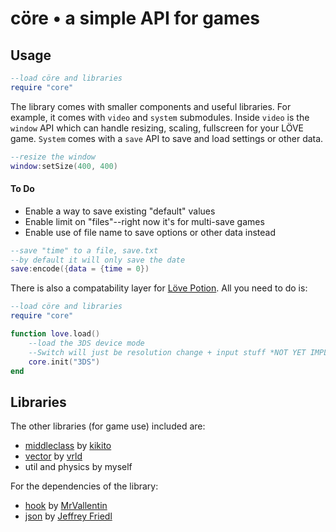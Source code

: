 # cöre • a simple API for games

## Usage
```lua
--load cöre and libraries
require "core"
```

The library comes with smaller components and useful libraries. For example, it comes with `video` and `system` submodules. Inside `video` is the `window` API which can handle resizing, scaling, fullscreen for your LÖVE game. `System` comes with a `save` API to save and load settings or other data.

```lua
--resize the window
window:setSize(400, 400)
```

#### To Do
- Enable a way to save existing "default" values
- Enable limit on "files"--right now it's for multi-save games
- Enable use of file name to save options or other data instead

```lua
--save "time" to a file, save.txt
--by default it will only save the date
save:encode({data = {time = 0})
```

There is also a compatability layer for [Löve Potion](https://github.com/TurtleP/LovePotion). All you need to do is:

```lua
--load cöre and libraries
require "core"

function love.load()
    --load the 3DS device mode
    --Switch will just be resolution change + input stuff *NOT YET IMPLEMENTED*
    core.init("3DS")
end
```

## Libraries
The other libraries (for game use) included are:
- [middleclass](https://github.com/kikito/middleclass) by [kikito](https://github.com/kikito)
- [vector](https://github.com/vrld/hump/blob/master/vector.lua) by [vrld](https://github.com/vrld)
- util and physics by myself

For the dependencies of the library:
- [hook](https://github.com/MrVallentin/hook.lua) by [MrVallentin](https://github.com/MrVallentin)
- [json](http://regex.info/blog/lua/json) by [Jeffrey Friedl](http://regex.info/blog)
